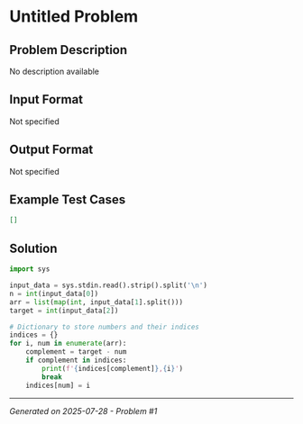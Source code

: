 # Untitled Problem

## Problem Description
No description available

## Input Format
Not specified

## Output Format
Not specified

## Example Test Cases
```json
[]
```

## Solution
```python
import sys

input_data = sys.stdin.read().strip().split('\n')
n = int(input_data[0])
arr = list(map(int, input_data[1].split()))
target = int(input_data[2])

# Dictionary to store numbers and their indices
indices = {}
for i, num in enumerate(arr):
    complement = target - num
    if complement in indices:
        print(f'{indices[complement]},{i}')
        break
    indices[num] = i
```

---
*Generated on 2025-07-28 - Problem #1*